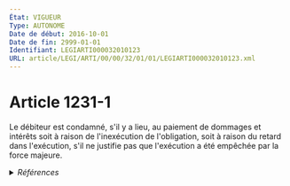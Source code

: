 ```yaml
---
État: VIGUEUR
Type: AUTONOME
Date de début: 2016-10-01
Date de fin: 2999-01-01
Identifiant: LEGIARTI000032010123
URL: article/LEGI/ARTI/00/00/32/01/01/LEGIARTI000032010123.xml
---
```


<h1>Article 1231-1</h1>

Le débiteur est condamné, s'il y a lieu, au paiement de dommages et intérêts
soit à raison de l'inexécution de l'obligation, soit à raison du retard dans
l'exécution, s'il ne justifie pas que l'exécution a été empêchée par la force
majeure.


<details>
  <summary><em>Références</em></summary>

  <h2>Articles faisant référence à l'article</h2>
  
  <ul>
    <li>
      <a href="https://legal.tricoteuses.fr//redirection/LEGIARTI000032006591?vers=git&vers=legifrance">Ordonnance n° 2016-131 du 10 février 2016 portant réforme du droit des contrats, du régime général et de la preuve des obligations - article 2 ENTIEREMENT_MODIF</a> CREE source
    </li>
  </ul>
  
  <h2>Références faites par l'article</h2>
  
  <ul>
    <li>
      2016-02-10 CREE cible <a href="https://legal.tricoteuses.fr//redirection/LEGIARTI000032006591?vers=git&vers=legifrance">Ordonnance n° 2016-131 du 10 février 2016 portant réforme du droit des contrats, du régime général et de la preuve des obligations - article 2 ENTIEREMENT_MODIF</a>
    </li>
    <li>
      2999-01-01 CONCORDANCE source <a href="https://legal.tricoteuses.fr//redirection/LEGIARTI000006436401?vers=git&vers=legifrance">Code civil - article 1147 AUTONOME MODIFIE, en vigueur du 1804-03-21 au 2016-10-01</a>
    </li>
  </ul>
</details>
